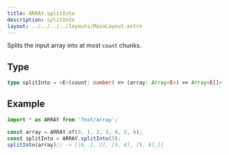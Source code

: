 ```yaml
---
title: ARRAY.splitInto
description: splitInto
layout: ../../../../layouts/MainLayout.astro
---
```


Splits the input array into at most `count` chunks.

## Type
```ts
type splitInto = <E>(count: number) => (array: Array<E>) => Array<E[]>
```

## Example
```ts
import * as ARRAY from 'fnxt/array';

const array = ARRAY.of(0, 1, 2, 3, 4, 5, 6);
const splitInto = ARRAY.splitInto(3);
splitInto(array)// -> [[0, 1, 2], [3, 4], [5, 6],]]
```
